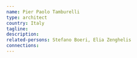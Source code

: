 ```yaml
---
name: Pier Paolo Tamburelli
type: architect
country: Italy
tagline:
description:
related-persons: Stefano Boeri, Elia Zenghelis
connections:
---
```

